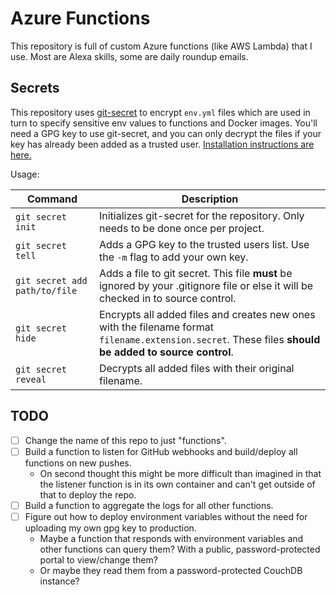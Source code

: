 # Azure Functions

This repository is full of custom Azure functions (like AWS Lambda) that I use. Most are Alexa skills, some are daily roundup emails.

## Secrets

This repository uses [git-secret](https://github.com/sobolevn/git-secret) to encrypt `env.yml` files which are used in turn to specify sensitive env values to functions and Docker images. You'll need a GPG key to use git-secret, and you can only decrypt the files if your key has already been added as a trusted user. [Installation instructions are here.](http://git-secret.io/installation)

Usage:

|Command|Description|
|-------|-----------|
|`git secret init`|Initializes git-secret for the repository. Only needs to be done once per project.|
|`git secret tell`|Adds a GPG key to the trusted users list. Use the `-m` flag to add your own key.|
|`git secret add path/to/file`|Adds a file to git secret. This file **must** be ignored by your .gitignore file or else it will be checked in to source control.|
|`git secret hide`|Encrypts all added files and creates new ones with the filename format `filename.extension.secret`. These files **should be added to source control**.|
|`git secret reveal`|Decrypts all added files with their original filename.|

## TODO

- [ ] Change the name of this repo to just "functions".
- [ ] Build a function to listen for GitHub webhooks and build/deploy all functions on new pushes.
  - On second thought this might be more difficult than imagined in that the listener function is in its own container and can't get outside of that to deploy the repo.
- [ ] Build a function to aggregate the logs for all other functions.
- [ ] Figure out how to deploy environment variables without the need for uploading my own gpg key to production.
  - Maybe a function that responds with environment variables and other functions can query them? With a public, password-protected portal to view/change them?
  - Or maybe they read them from a password-protected CouchDB instance?